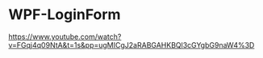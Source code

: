 # WPF-LoginForm
https://www.youtube.com/watch?v=FGqj4q09NtA&t=1s&pp=ugMICgJ2aRABGAHKBQl3cGYgbG9naW4%3D
